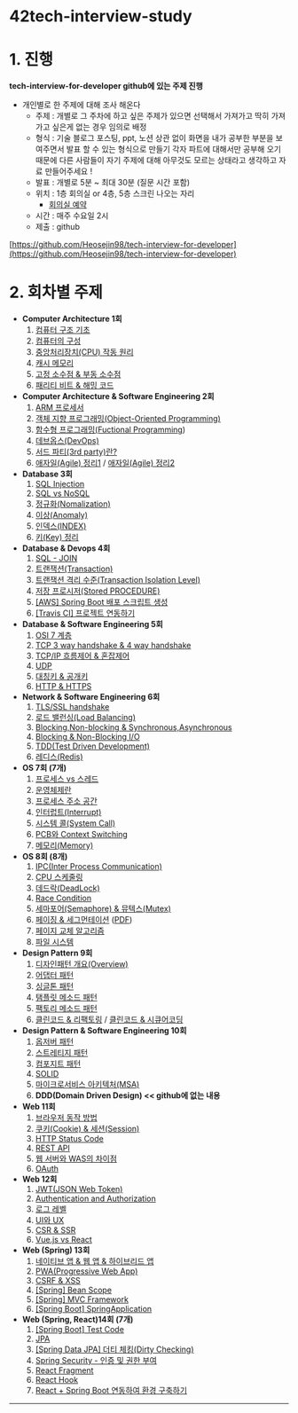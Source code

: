 # 42tech-interview-study

# 1. 진행

****tech-interview-for-developer github에 있는 주제 진행****

- 개인별로 한 주제에 대해 조사 해온다
    - 주제 : 개별로 그 주차에 하고 싶은 주제가 있으면 선택해서 가져가고 딱히 가져가고 싶은게 없는 경우 
    임의로 배정
    - 형식 : 기술 블로그 포스팅, ppt, 노션 상관 없이 화면을 내가 공부한 부분을 보여주면서 발표 할 수 있는 형식으로 만들기
    각자 파트에 대해서만 공부해 오기 때문에 다른 사람들이 자기 주제에 대해 아무것도 모르는 상태라고 생각하고 자료 만들어주세요 !
    - 발표 : 개별로 5분 ~ 최대 30분 (질문 시간 포함)
    - 위치 : 1층 회의실 or 4층, 5층 스크린 나오는 자리
        - [회의실 예약](https://innovationacademy.kr/academy/space/view?level=2&menuNo=11)
    - 시간 : 매주 수요일 2시
    - 제출 : github

[https://github.com/Heosejin98/tech-interview-for-developer](https://github.com/Heosejin98/tech-interview-for-developer)

# 2. 회차별 주제

- **Computer Architecture 1회**
    1. [컴퓨터 구조 기초](https://github.com/gyoogle/tech-interview-for-developer/blob/master/Computer%20Science/Computer%20Architecture/%EC%BB%B4%ED%93%A8%ED%84%B0%EA%B5%AC%EC%A1%B0%20%EA%B8%B0%EC%B4%88.pdf)
    2. [컴퓨터의 구성](https://github.com/gyoogle/tech-interview-for-developer/blob/master/Computer%20Science/Computer%20Architecture/%EC%BB%B4%ED%93%A8%ED%84%B0%EC%9D%98%20%EA%B5%AC%EC%84%B1.md)
    3. [중앙처리장치(CPU) 작동 원리](https://velog.io/@sejin3319/%EC%A4%91%EC%95%99%EC%B2%98%EB%A6%AC%EC%9E%A5%EC%B9%98CPU-%EC%9E%91%EB%8F%99-%EC%9B%90%EB%A6%AC)
    4. [캐시 메모리](https://github.com/gyoogle/tech-interview-for-developer/blob/master/Computer%20Science/Computer%20Architecture/%EC%BA%90%EC%8B%9C%20%EB%A9%94%EB%AA%A8%EB%A6%AC(Cache%20Memory).md)
    5. [고정 소수점 & 부동 소수점](https://github.com/gyoogle/tech-interview-for-developer/blob/master/Computer%20Science/Computer%20Architecture/%EA%B3%A0%EC%A0%95%20%EC%86%8C%EC%88%98%EC%A0%90%20%26%20%EB%B6%80%EB%8F%99%20%EC%86%8C%EC%88%98%EC%A0%90.md)
    6. [패리티 비트 & 해밍 코드](https://github.com/gyoogle/tech-interview-for-developer/blob/master/Computer%20Science/Computer%20Architecture/%ED%8C%A8%EB%A6%AC%ED%8B%B0%20%EB%B9%84%ED%8A%B8%20%26%20%ED%95%B4%EB%B0%8D%20%EC%BD%94%EB%93%9C.md)
- **Computer Architecture &  Software Engineering 2회**
    1. [ARM 프로세서](https://github.com/gyoogle/tech-interview-for-developer/blob/master/Computer%20Science/Computer%20Architecture/ARM%20%ED%94%84%EB%A1%9C%EC%84%B8%EC%84%9C.md)
    2. [객체 지향 프로그래밍(Object-Oriented Programming)](https://github.com/Heosejin98/42tech-interview-study/tree/master/ch02/seheo)
    3. [함수형 프로그래밍(Fuctional Programming](https://github.com/gyoogle/tech-interview-for-developer/blob/master/Computer%20Science/Software%20Engineering/Fuctional%20Programming.md))
    4. [데브옵스(DevOps)](https://github.com/gyoogle/tech-interview-for-developer/blob/master/Computer%20Science/Software%20Engineering/%EB%8D%B0%EB%B8%8C%EC%98%B5%EC%8A%A4(DevOps).md)
    5. [서드 파티(3rd party)란?](https://github.com/gyoogle/tech-interview-for-developer/blob/master/Computer%20Science/Software%20Engineering/%EC%8D%A8%EB%93%9C%ED%8C%8C%ED%8B%B0(3rd%20party)%EB%9E%80.md)
    6. [애자일(Agile) 정리1](https://github.com/gyoogle/tech-interview-for-developer/blob/master/Computer%20Science/Software%20Engineering/%EC%95%A0%EC%9E%90%EC%9D%BC(Agile).md) / [애자일(Agile) 정리2](https://github.com/gyoogle/tech-interview-for-developer/blob/master/Computer%20Science/Software%20Engineering/%EC%95%A0%EC%9E%90%EC%9D%BC(Agile)2.md)
- **Database 3회**
    1. [SQL Injection](https://github.com/gyoogle/tech-interview-for-developer/blob/master/Computer%20Science/Database/SQL%20Injection.md)
    2. [SQL vs NoSQL](https://github.com/gyoogle/tech-interview-for-developer/blob/master/Computer%20Science/Database/SQL%EA%B3%BC%20NOSQL%EC%9D%98%20%EC%B0%A8%EC%9D%B4.md)
    3. [정규화(Nomalization)](https://github.com/gyoogle/tech-interview-for-developer/blob/master/Computer%20Science/Database/%EC%A0%95%EA%B7%9C%ED%99%94(Normalization).md)
    4. [이상(Anomaly)](https://github.com/gyoogle/tech-interview-for-developer/blob/master/Computer%20Science/Database/%5BDB%5D%20Anomaly.md)
    5. [인덱스(INDEX)](https://github.com/gyoogle/tech-interview-for-developer/blob/master/Computer%20Science/Database/%5BDB%5D%20Index.md)
    6. [키(Key) 정리](https://github.com/gyoogle/tech-interview-for-developer/blob/master/Computer%20Science/Database/%5BDB%5D%20Key.md)
- **Database & Devops 4회**
    1. [SQL - JOIN](https://github.com/gyoogle/tech-interview-for-developer/blob/master/Computer%20Science/Database/%5BDatabase%20SQL%5D%20JOIN.md)
    2. [트랜잭션(Transaction)](https://github.com/gyoogle/tech-interview-for-developer/blob/master/Computer%20Science/Database/Transaction.md)
    3. [트랜잭션 격리 수준(Transaction Isolation Level)](https://github.com/gyoogle/tech-interview-for-developer/blob/master/Computer%20Science/Database/Transaction%20Isolation%20Level.md)
    4. [저장 프로시저(Stored PROCEDURE)](https://github.com/gyoogle/tech-interview-for-developer/blob/master/Computer%20Science/Database/%EC%A0%80%EC%9E%A5%20%ED%94%84%EB%A1%9C%EC%8B%9C%EC%A0%80(Stored%20PROCEDURE).md)
    5. [[AWS] Spring Boot 배포 스크립트 생성](https://github.com/gyoogle/tech-interview-for-developer/tree/master/Web/DevOps)
    6. [[Travis CI] 프로젝트 연동하기](https://github.com/gyoogle/tech-interview-for-developer/blob/master/Web/DevOps/%5BTravis%20CI%5D%20%ED%94%84%EB%A1%9C%EC%A0%9D%ED%8A%B8%20%EC%97%B0%EB%8F%99%ED%95%98%EA%B8%B0.md)
- **Database & Software Engineering   5회**
    1. [OSI 7 계층](https://github.com/gyoogle/tech-interview-for-developer/blob/master/Computer%20Science/Network/OSI%207%20%EA%B3%84%EC%B8%B5.md)
    2. [TCP 3 way handshake & 4 way handshake](https://github.com/gyoogle/tech-interview-for-developer/blob/master/Computer%20Science/Network/TCP%203%20way%20handshake%20%26%204%20way%20handshake.md)
    3. [TCP/IP 흐름제어 & 혼잡제어](https://github.com/gyoogle/tech-interview-for-developer/blob/master/Computer%20Science/Network/TCP%20(%ED%9D%90%EB%A6%84%EC%A0%9C%EC%96%B4%ED%98%BC%EC%9E%A1%EC%A0%9C%EC%96%B4).md#tcp-%ED%9D%90%EB%A6%84%EC%A0%9C%EC%96%B4%ED%98%BC%EC%9E%A1%EC%A0%9C%EC%96%B4)
    4. [UDP](https://github.com/gyoogle/tech-interview-for-developer/blob/master/Computer%20Science/Network/UDP.md#20190826%EC%9B%94-bym-udp%EB%9E%80)
    5. [대칭키 & 공개키](https://github.com/gyoogle/tech-interview-for-developer/blob/master/Computer%20Science/Network/%EB%8C%80%EC%B9%AD%ED%82%A4%20%26%20%EA%B3%B5%EA%B0%9C%ED%82%A4.md)
    6. [HTTP & HTTPS](https://github.com/gyoogle/tech-interview-for-developer/blob/master/Computer%20Science/Network/HTTP%20%26%20HTTPS.md)
- **Network &  Software Engineering 6회**
    1. [TLS/SSL handshake](https://github.com/gyoogle/tech-interview-for-developer/blob/master/Computer%20Science/Network/TLS%20HandShake.md)
    2. [로드 밸런싱(Load Balancing)](https://github.com/gyoogle/tech-interview-for-developer/blob/master/Computer%20Science/Network/%EB%A1%9C%EB%93%9C%20%EB%B0%B8%EB%9F%B0%EC%8B%B1(Load%20Balancing).md)
    3. [Blocking,Non-blocking & Synchronous,Asynchronous](https://github.com/gyoogle/tech-interview-for-developer/blob/master/Computer%20Science/Network/%5BNetwork%5D%20Blocking%2CNon-blocking%20%26%20Synchronous%2CAsynchronous.md)
    4. [Blocking & Non-Blocking I/O](https://github.com/gyoogle/tech-interview-for-developer/blob/master/Computer%20Science/Network/%5BNetwork%5D%20Blocking%20Non-Blocking%20IO.md)
    5. [TDD(Test Driven Development)](https://github.com/gyoogle/tech-interview-for-developer/blob/master/Computer%20Science/Software%20Engineering/TDD(Test%20Driven%20Development).md)
    6. [레디스(Redis)](https://github.com/gyoogle/tech-interview-for-developer/blob/master/Computer%20Science/Database/Redis.md)
- **OS  7회 (7개)**
    1. [프로세스 vs 스레드](https://github.com/gyoogle/tech-interview-for-developer/blob/master/Computer%20Science/Operating%20System/Process%20vs%20Thread.md)
    2. [운영체제란](https://github.com/gyoogle/tech-interview-for-developer/blob/master/Computer%20Science/Operating%20System/Operation%20System.md)
    3. [프로세스 주소 공간](https://github.com/gyoogle/tech-interview-for-developer/blob/master/Computer%20Science/Operating%20System/Process%20Address%20Space.md)
    4. [인터럽트(Interrupt)](https://github.com/gyoogle/tech-interview-for-developer/blob/master/Computer%20Science/Operating%20System/Interrupt.md)
    5. [시스템 콜(System Call)](https://github.com/gyoogle/tech-interview-for-developer/blob/master/Computer%20Science/Operating%20System/%5BOS%5D%20System%20Call%20(Fork%20Wait%20Exec).md)
    6. [PCB와 Context Switching](https://github.com/gyoogle/tech-interview-for-developer/blob/master/Computer%20Science/Operating%20System/PCB%20%26%20Context%20Switcing.md)
    7. [메모리(Memory)](https://github.com/gyoogle/tech-interview-for-developer/blob/master/Computer%20Science/Operating%20System/Memory.md)
- **OS  8회  (8개)**
    1. [IPC(Inter Process Communication)](https://github.com/gyoogle/tech-interview-for-developer/blob/master/Computer%20Science/Operating%20System/IPC(Inter%20Process%20Communication).md)
    2. [CPU 스케줄링](https://github.com/gyoogle/tech-interview-for-developer/blob/master/Computer%20Science/Operating%20System/CPU%20Scheduling.md)
    3. [데드락(DeadLock)](https://github.com/gyoogle/tech-interview-for-developer/blob/master/Computer%20Science/Operating%20System/DeadLock.md)
    4. [Race Condition](https://github.com/gyoogle/tech-interview-for-developer/blob/master/Computer%20Science/Operating%20System/Race%20Condition.md)
    5. [세마포어(Semaphore) & 뮤텍스(Mutex)](https://github.com/gyoogle/tech-interview-for-developer/blob/master/Computer%20Science/Operating%20System/Semaphore%20%26%20Mutex.md)
    6. [페이징 & 세그먼테이션](https://github.com/gyoogle/tech-interview-for-developer/blob/master/Computer%20Science/Operating%20System/Paging%20and%20Segmentation.md) ([PDF](https://github.com/gyoogle/tech-interview-for-developer/blob/master/Computer%20Science/Operating%20System/Paging%20and%20Segmentation.pdf))
    7. [페이지 교체 알고리즘](https://github.com/gyoogle/tech-interview-for-developer/blob/master/Computer%20Science/Operating%20System/Page%20Replacement%20Algorithm.md)
    8. [파일 시스템](https://github.com/gyoogle/tech-interview-for-developer/blob/master/Computer%20Science/Operating%20System/File%20System.md)
- **Design Pattern 9회**
    1. [디자인패턴 개요(Overview)](https://github.com/gyoogle/tech-interview-for-developer/blob/master/Design%20Pattern/%5BDesign%20Pattern%5D%20Overview.md)
    2. [어댑터 패턴](https://github.com/gyoogle/tech-interview-for-developer/blob/master/Design%20Pattern/Adapter%20Pattern.md)
    3. [싱글톤 패턴](https://github.com/gyoogle/tech-interview-for-developer/blob/master/Design%20Pattern/Singleton%20Pattern.md)
    4. [탬플릿 메소드 패턴](https://github.com/gyoogle/tech-interview-for-developer/blob/master/Design%20Pattern/Design%20Pattern_Template%20Method.md)
    5. [팩토리 메소드 패턴](https://github.com/gyoogle/tech-interview-for-developer/blob/master/Design%20Pattern/Design%20Pattern_Factory%20Method.md)
    6. [클린코드 & 리팩토링](https://github.com/gyoogle/tech-interview-for-developer/blob/master/Computer%20Science/Software%20Engineering/Clean%20Code%20%26%20Refactoring.md) / [클린코드 & 시큐어코딩](https://github.com/gyoogle/tech-interview-for-developer/blob/master/Computer%20Science/Software%20Engineering/%ED%81%B4%EB%A6%B0%EC%BD%94%EB%93%9C(Clean%20Code)%20%26%20%EC%8B%9C%ED%81%90%EC%96%B4%EC%BD%94%EB%94%A9(Secure%20Coding).md)
- **Design Pattern & Software Engineering 10회**
    1. [옵저버 패턴](https://github.com/gyoogle/tech-interview-for-developer/blob/master/Design%20Pattern/Observer%20pattern.md)
    2. [스트레티지 패턴](https://github.com/gyoogle/tech-interview-for-developer/blob/master/Design%20Pattern/Strategy%20Pattern.md)
    3. [컴포지트 패턴](https://github.com/gyoogle/tech-interview-for-developer/blob/master/Design%20Pattern/Composite%20Pattern.md)
    4. [SOLID](https://github.com/gyoogle/tech-interview-for-developer/blob/master/Design%20Pattern/SOLID.md)
    5. [마이크로서비스 아키텍처(MSA)](https://github.com/gyoogle/tech-interview-for-developer/blob/master/Computer%20Science/Software%20Engineering/%EB%A7%88%EC%9D%B4%ED%81%AC%EB%A1%9C%EC%84%9C%EB%B9%84%EC%8A%A4%20%EC%95%84%ED%82%A4%ED%85%8D%EC%B2%98(MSA).md)
    6. ****DDD(Domain Driven Design) << github에 없는 내용****
- **Web 11회**
    1. [브라우저 동작 방법](https://github.com/gyoogle/tech-interview-for-developer/blob/master/Web/%EB%B8%8C%EB%9D%BC%EC%9A%B0%EC%A0%80%20%EB%8F%99%EC%9E%91%20%EB%B0%A9%EB%B2%95.md)
    2. [쿠키(Cookie) & 세션(Session)](https://github.com/gyoogle/tech-interview-for-developer/blob/master/Web/Cookie%20%26%20Session.md)
    3. [HTTP Status Code](https://github.com/gyoogle/tech-interview-for-developer/blob/master/Web/HTTP%20status%20code.md)
    4. [REST API](https://github.com/gyoogle/tech-interview-for-developer/blob/master/Web/%5BWeb%5D%20REST%20API.md)
    5. [웹 서버와 WAS의 차이점](https://github.com/gyoogle/tech-interview-for-developer/blob/master/Web/Web%20Server%EC%99%80%20WAS%EC%9D%98%20%EC%B0%A8%EC%9D%B4.md)
    6. [OAuth](https://github.com/gyoogle/tech-interview-for-developer/blob/master/Web/OAuth.md)
- **Web 12회**
    1. [JWT(JSON Web Token)](https://github.com/gyoogle/tech-interview-for-developer/blob/master/Web/JWT(JSON%20Web%20Token).md)
    2. [Authentication and Authorization](https://github.com/gyoogle/tech-interview-for-developer/blob/master/Web/%EC%9D%B8%EC%A6%9D%EB%B0%A9%EC%8B%9D.md)
    3. [로그 레벨](https://github.com/gyoogle/tech-interview-for-developer/blob/master/Web/Logging%20Level.md)
    4. [UI와 UX](https://github.com/gyoogle/tech-interview-for-developer/blob/master/Web/UI%EC%99%80%20UX.md)
    5. [CSR & SSR](https://github.com/gyoogle/tech-interview-for-developer/blob/master/Web/CSR%20%26%20SSR.md)
    6. [Vue.js vs React](https://github.com/gyoogle/tech-interview-for-developer/blob/master/Web/Vue.js%EC%99%80%20React%EC%9D%98%20%EC%B0%A8%EC%9D%B4.md)
- **Web (Spring) 13회**
    1. [네이티브 앱 & 웹 앱 & 하이브리드 앱](https://github.com/gyoogle/tech-interview-for-developer/blob/master/Web/%EB%84%A4%EC%9D%B4%ED%8B%B0%EB%B8%8C%20%EC%95%B1%20%26%20%EC%9B%B9%20%EC%95%B1%20%26%20%ED%95%98%EC%9D%B4%EB%B8%8C%EB%A6%AC%EB%93%9C%20%EC%95%B1.md)
    2. [PWA(Progressive Web App)](https://github.com/gyoogle/tech-interview-for-developer/blob/master/Web/PWA%20(Progressive%20Web%20App).md)
    3. [CSRF & XSS](https://github.com/gyoogle/tech-interview-for-developer/blob/master/Web/CSRF%20%26%20XSS.md)
    4. [[Spring] Bean Scope](https://github.com/gyoogle/tech-interview-for-developer/blob/master/Web/Spring/%5BSpring%5D%20Bean%20Scope.md)
    5. [[Spring] MVC Framework](https://github.com/gyoogle/tech-interview-for-developer/blob/master/Web/Spring/Spring%20MVC.md)
    6. [[Spring Boot] SpringApplication](https://github.com/gyoogle/tech-interview-for-developer/blob/master/Web/Spring/%5BSpring%20Boot%5D%20SpringApplication.md)
- **Web (Spring, React)14회  (7개)**
    1. [[Spring Boot] Test Code](https://github.com/gyoogle/tech-interview-for-developer/blob/master/Web/Spring/%5BSpring%20Boot%5D%20Test%20Code.md)
    2. [JPA](https://github.com/gyoogle/tech-interview-for-developer/blob/master/Web/Spring/JPA.md)
    3. [[Spring Data JPA] 더티 체킹(Dirty Checking)](https://github.com/gyoogle/tech-interview-for-developer/blob/master/Web/Spring/%5BSpring%20Data%20JPA%5D%20%EB%8D%94%ED%8B%B0%20%EC%B2%B4%ED%82%B9%20(Dirty%20Checking).md)
    4. [Spring Security - 인증 및 권한 부여](https://github.com/gyoogle/tech-interview-for-developer/blob/master/Web/Spring/Spring%20Security%20-%20Authentication%20and%20Authorization.md)
    5. [React Fragment](https://github.com/gyoogle/tech-interview-for-developer/blob/master/Web/React/React%20Fragment.md)
    6. [React Hook](https://github.com/gyoogle/tech-interview-for-developer/blob/master/Web/React/React%20Hook.md)
    7. [React + Spring Boot 연동하여 환경 구축하기](https://github.com/gyoogle/tech-interview-for-developer/blob/master/Web/React/React%20%26%20Spring%20Boot%20%EC%97%B0%EB%8F%99%ED%95%98%EC%97%AC%20%ED%99%98%EA%B2%BD%20%EA%B5%AC%EC%B6%95%ED%95%98%EA%B8%B0.md)

 ****
